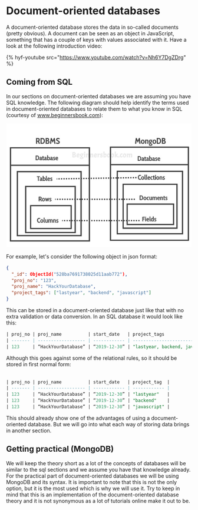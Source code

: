 # Document-oriented databases

A document-oriented database stores the data in so-called documents (pretty obvious). A document can be seen as an object in JavaScript, something that has a couple of keys with values associated with it. Have a look at the following introduction video:

{% hyf-youtube src="https://www.youtube.com/watch?v=Nh6Y7DgZDrg" %}

## Coming from SQL

In our sections on document-oriented databases we are assuming you have SQL knowledge. The following diagram should help identify the terms used in document-oriented databases to relate them to what you know in SQL (courtesy of www.beginnersbook.com):

![rdb-mongo-pic](./assets//RDBMS_MongoDB_Mapping.jpg)

For example, let's consider the following object in json format:

```json
{
  "_id": ObjectId("528ba7691738025d11aab772"),
  "proj_no": "123",
  "proj_name": "HackYourDatabase",
  "project_tags": ["lastyear", "backend", "javascript"]
}
```

This can be stored in a document-oriented database just like that with no extra validation or data conversion. In an SQL database it would look like this:

```sql
| proj_no | proj_name          | start_date   | project_tags                           |
| ------- | ------------------ | ------------ | -------------------------------------- |
| 123     | “HackYourDatabase” | “2019-12-30” | "lastyear, backend, javascript" |
```

Although this goes against some of the relational rules, so it should be stored in first normal form:

```sql

| proj_no | proj_name          | start_date   | project_tag  |
| ------- | ------------------ | ------------ | ------------ |
| 123     | “HackYourDatabase” | “2019-12-30” | "lastyear"   |
| 123     | “HackYourDatabase” | “2019-12-30” | "backend"    |
| 123     | “HackYourDatabase” | “2019-12-30” | "javascript" |
```

This should already show one of the advantages of using a document-oriented database. But we will go into what each way of storing data brings in another section.

## Getting practical (MongoDB)

We will keep the theory short as a lot of the concepts of databases will be similar to the sql sections and we assume you have that knowledge already. For the practical part of document-oriented databases we will be using MongoDB and its syntax. It is important to note that this is not the only option, but it is the most used which is why we will use it. Try to keep in mind that this is an implementation of the document-oriented database theory and it is not synonymous as a lot of tutorials online make it out to be.

